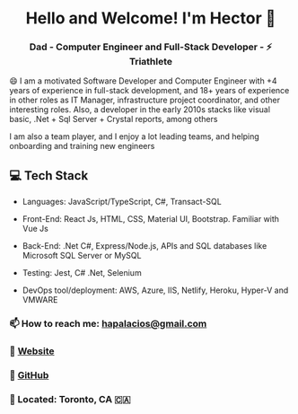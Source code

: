<h1 align="center">
    Hello and Welcome! I'm Hector 👋 
</h1>

<h3 align="center">
    Dad - Computer Engineer and Full-Stack Developer -  ⚡ Triathlete
</h3>

😄 I am a motivated Software Developer and Computer Engineer with +4 years of experience in full-stack development, and 18+ years of experience in other roles as IT Manager, infrastructure project coordinator, and other interesting roles. Also, a developer in the early 2010s stacks like visual basic, .Net + Sql Server + Crystal reports, among others

I am also a team player, and I enjoy a lot leading teams, and helping onboarding and training new engineers


## 💻 Tech Stack
* Languages: JavaScript/TypeScript, C#, Transact-SQL
* Front-End: React Js, HTML, CSS, Material UI, Bootstrap. Familiar with Vue Js
* Back-End: .Net C#, Express/Node.js, APIs and SQL databases like Microsoft SQL Server or MySQL

* Testing: Jest, C# .Net, Selenium
* DevOps tool/deployment: AWS, Azure, IIS, Netlify, Heroku, Hyper-V and VMWARE


### 📫 How to reach me: hapalacios@gmail.com
### :link: [Website](https://hectorpalacios.ca)
### :link: [GitHub](https://github.com/hapalacios)
### 📍 Located: Toronto, CA 🇨🇦 
